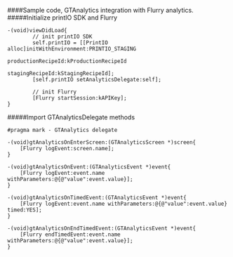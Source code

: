 ####Sample code, GTAnalytics integration with Flurry analytics.
#####Initialize printIO SDK and Flurry
```Obj-C
-(void)viewDidLoad{
        // init printIO SDK
        self.printIO = [[PrintIO alloc]initWithEnvironment:PRINTIO_STAGING 
                                        productionRecipeId:kProductionRecipeId 
                                           stagingRecipeId:kStagingRecipeId];
        [self.printIO setAnalyticsDelegate:self];
        
        // init Flurry
        [Flurry startSession:kAPIKey];
}
```
#####Import GTAnalyticsDelegate methods
```Obj-C
#pragma mark - GTAnalytics delegate

-(void)gtAnalyticsOnEnterScreen:(GTAnalyticsScreen *)screen{
    [Flurry logEvent:screen.name];
}

-(void)gtAnalyticsOnEvent:(GTAnalyticsEvent *)event{
    [Flurry logEvent:event.name withParameters:@{@"value":event.value}];
}

-(void)gtAnalyticsOnTimedEvent:(GTAnalyticsEvent *)event{
    [Flurry logEvent:event.name withParameters:@{@"value":event.value} timed:YES];
}

-(void)gtAnalyticsOnEndTimedEvent:(GTAnalyticsEvent *)event{
    [Flurry endTimedEvent:event.name withParameters:@{@"value":event.value}];
}
```



